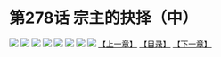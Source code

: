 # 第278话 宗主的抉择（中）
![](https://mhpic.xiaomingtaiji.net/comic/D/斗破苍穹拆分版/278话/1.jpg-zymk.middle.webp)
![](https://mhpic.xiaomingtaiji.net/comic/D/斗破苍穹拆分版/278话/2.jpg-zymk.middle.webp)
![](https://mhpic.xiaomingtaiji.net/comic/D/斗破苍穹拆分版/278话/3.jpg-zymk.middle.webp)
![](https://mhpic.xiaomingtaiji.net/comic/D/斗破苍穹拆分版/278话/4.jpg-zymk.middle.webp)
![](https://mhpic.xiaomingtaiji.net/comic/D/斗破苍穹拆分版/278话/5.jpg-zymk.middle.webp)
![](https://mhpic.xiaomingtaiji.net/comic/D/斗破苍穹拆分版/278话/6.jpg-zymk.middle.webp)
![](https://mhpic.xiaomingtaiji.net/comic/D/斗破苍穹拆分版/278话/7.jpg-zymk.middle.webp)
![](https://mhpic.xiaomingtaiji.net/comic/D/斗破苍穹拆分版/278话/8.jpg-zymk.middle.webp)
[【上一章】](./277.md)
[【目录】](./README.md)
[【下一章】](./279.md)
